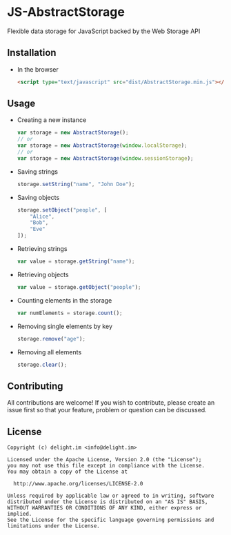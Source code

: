 # JS-AbstractStorage

Flexible data storage for JavaScript backed by the Web Storage API

## Installation

 * In the browser

   ```html
   <script type="text/javascript" src="dist/AbstractStorage.min.js"></script>
   ```

## Usage

 * Creating a new instance

   ```javascript
   var storage = new AbstractStorage();
   // or
   var storage = new AbstractStorage(window.localStorage);
   // or
   var storage = new AbstractStorage(window.sessionStorage);
   ```

 * Saving strings

   ```javascript
   storage.setString("name", "John Doe");
   ```

 * Saving objects

   ```javascript
   storage.setObject("people", [
       "Alice",
       "Bob",
       "Eve"
   ]);
   ```

 * Retrieving strings

   ```javascript
   var value = storage.getString("name");
   ```

 * Retrieving objects

   ```javascript
   var value = storage.getObject("people");
   ```

 * Counting elements in the storage

   ```javascript
   var numElements = storage.count();
   ```

 * Removing single elements by key

   ```javascript
   storage.remove("age");
   ```

 * Removing all elements

   ```javascript
   storage.clear();
   ```

## Contributing

All contributions are welcome! If you wish to contribute, please create an issue first so that your feature, problem or question can be discussed.

## License

```
Copyright (c) delight.im <info@delight.im>

Licensed under the Apache License, Version 2.0 (the "License");
you may not use this file except in compliance with the License.
You may obtain a copy of the License at

  http://www.apache.org/licenses/LICENSE-2.0

Unless required by applicable law or agreed to in writing, software
distributed under the License is distributed on an "AS IS" BASIS,
WITHOUT WARRANTIES OR CONDITIONS OF ANY KIND, either express or implied.
See the License for the specific language governing permissions and
limitations under the License.
```
